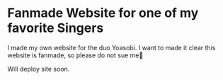# Fanmade Website for one of my favorite Singers

I made my own website for the duo Yoasobi.
I want to made it clear this website is fanmade, so please do not sue me🙏

Will deploy site soon.




